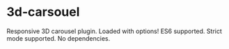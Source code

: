 # 3d-carsouel
Responsive 3D carousel plugin.  Loaded with options! ES6 supported.  Strict mode supported. No dependencies.
